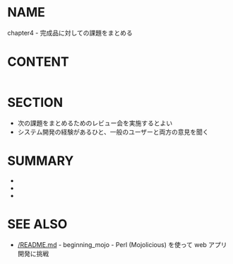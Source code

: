 # NAME

chapter4 - 完成品に対しての課題をまとめる

# CONTENT

```

```

# SECTION

- 次の課題をまとめるためのレビュー会を実施するとよい
- システム開発の経験があるひと、一般のユーザーと両方の意見を聞く

# SUMMARY

-
-
-

# SEE ALSO

- [/README.md](/README.md) - beginning_mojo - Perl (Mojolicious) を使って web アプリ開発に挑戦

